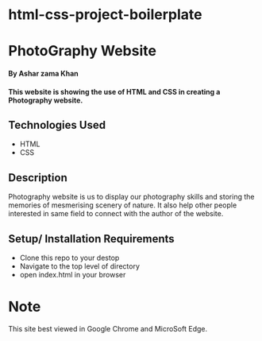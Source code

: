 # html-css-project-boilerplate

# PhotoGraphy Website

#### By Ashar zama Khan

#### This website is showing the use of HTML and CSS in creating a Photography website.


## Technologies Used

* HTML
* CSS

## Description
Photography website is us to display our photography skills and storing the memories of mesmerising scenery of nature.
It also help other people interested in same field to connect with the author of the website.


## Setup/ Installation Requirements

* Clone this repo to your destop
* Navigate to the top level of directory
* open index.html in your browser

# Note 
This site best viewed in Google Chrome and MicroSoft Edge.
